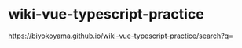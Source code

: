 # wiki-vue-typescript-practice

https://biyokoyama.github.io/wiki-vue-typescript-practice/search?q=
